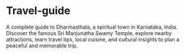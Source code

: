 # Travel-guide
A complete guide to Dharmasthala, a spiritual town in Karnataka, India. Discover the famous Sri Manjunatha Swamy Temple, explore nearby attractions, learn travel tips, local cuisine, and cultural insights to plan a peaceful and memorable trip.
